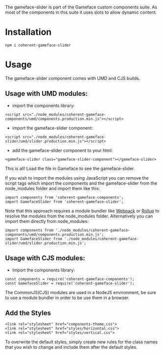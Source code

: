 <!--Copyright (c) Coherent Labs AD. All rights reserved. -->
The gameface-slider is part of the Gameface custom components suite. As most of the components in this suite it uses slots to allow dynamic content.

Installation
===================

`npm i coherent-gameface-slider`

Usage
===================
The gameface-slider component comes with UMD and CJS builds.

## Usage with UMD modules:

* import the components library:

~~~~{.html}
<script src="./node_modules/coherent-gameface-components/umd/components.production.min.js"></script>
~~~~

* import the gameface-slider component:

~~~~{.html}
<script src="./node_modules/coherent-gameface-slider/umd/slider.production.min.js"></script>
~~~~

* add the gameface-slider component to your html:

~~~~{.html}
<gameface-slider class="gameface-slider-component"></gameface-slider>
~~~~

This is all! Load the file in Gameface to see the gameface-slider.

If you wish to import the modules using JavaScript you can remove the script tags
which import the components and the gameface-slider from the node_modules folder and import them like this:

~~~~{.js}
import components from 'coherent-gameface-components';
import GamefaceSlider from 'coherent-gameface-slider';
~~~~

Note that this approach requires a module bundler like [Webpack](https://webpack.js.org/) or [Rollup](https://rollupjs.org/guide/en/) to resolve the
modules from the node_modules folder. Alternatively you can import them directly from node_modules:

~~~~{.js}
import components from './node_modules/coherent-gameface-components/umd/components.production.min.js';
import GamefaceSlider from './node_modules/coherent-gameface-slider/umd/slider.production.min.js';
~~~~

## Usage with CJS modules:

* Import the components library:

~~~~{.js}
const components = require('coherent-gameface-components');
const GamefaceSlider = require('coherent-gameface-slider');
~~~~

The CommonJS(CJS) modules are used in a NodeJS environment, be sure to use a module
bundler in order to be use them in a browser.

## Add the Styles

~~~~{.css}
<link rel="stylesheet" href="components-theme.css">
<link rel="stylesheet" href="styles/horizontal.css">
<link rel="stylesheet" href="styles/vertical.css">
~~~~

To overwrite the default styles, simply create new rules for the class names that
you wish to change and include them after the default styles.